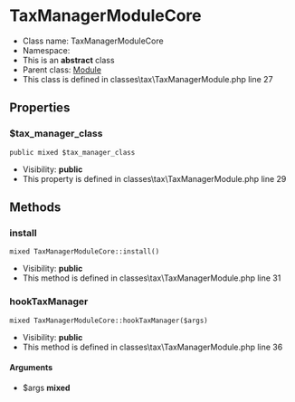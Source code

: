 TaxManagerModuleCore
===============






* Class name: TaxManagerModuleCore
* Namespace: 
* This is an **abstract** class
* Parent class: [Module](ModuleCore)
* This class is defined in classes\tax\TaxManagerModule.php line 27





Properties
----------


### $tax_manager_class

    public mixed $tax_manager_class





* Visibility: **public**
* This property is defined in classes\tax\TaxManagerModule.php line 29


Methods
-------


### install

    mixed TaxManagerModuleCore::install()





* Visibility: **public**
* This method is defined in classes\tax\TaxManagerModule.php line 31




### hookTaxManager

    mixed TaxManagerModuleCore::hookTaxManager($args)





* Visibility: **public**
* This method is defined in classes\tax\TaxManagerModule.php line 36


#### Arguments
* $args **mixed**


